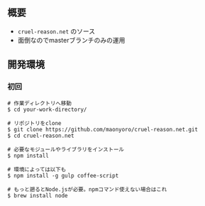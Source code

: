 
概要
--------------------

* `cruel-reason.net` のソース
* 面倒なのでmasterブランチのみの運用


開発環境
--------------------

### 初回 ###

```
# 作業ディレクトリへ移動
$ cd your-work-directory/

# リポジトリをclone
$ git clone https://github.com/maonyoro/cruel-reason.net.git
$ cd cruel-reason.net

# 必要なモジュールやライブラリをインストール
$ npm install

# 環境によっては以下も
$ npm install -g gulp coffee-script

# もっと遡るとNode.jsが必要。npmコマンド使えない場合はこれ
$ brew install node
```

